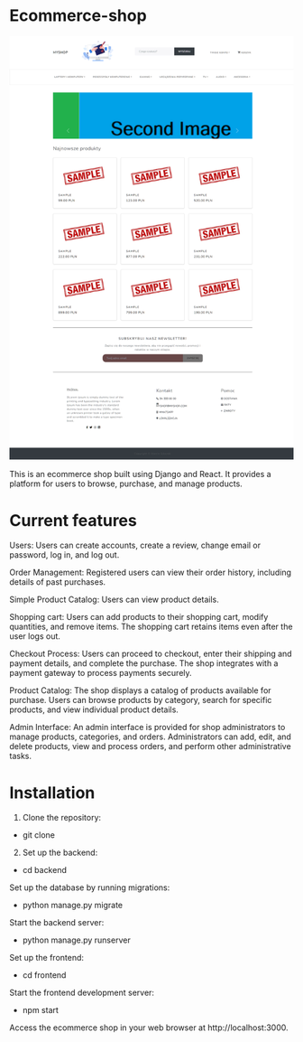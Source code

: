 # Ecommerce-shop
![homepage](https://github.com/marcinsik/Ecommerce-shop/blob/7cbe96f8db0f4ae13e99aac1e0a71dd28b0e607c/homepage.png)


This is an ecommerce shop built using Django and React. It provides a platform for users to browse, purchase, and manage products.

# Current features
Users: Users can create accounts, create a review, change email or password, log in, and log out. 

Order Management: Registered users can view their order history, including details of past purchases.

Simple Product Catalog: Users can view product details.

Shopping cart: Users can add products to their shopping cart, modify quantities, and remove items. The shopping cart retains items even after the user logs out.

Checkout Process: Users can proceed to checkout, enter their shipping and payment details, and complete the purchase. The shop integrates with a payment gateway to process payments securely.

Product Catalog: The shop displays a catalog of products available for purchase. Users can browse products by category, search for specific products, and view individual product details.

Admin Interface: An admin interface is provided for shop administrators to manage products, categories, and orders. Administrators can add, edit, and delete products, view and process orders, and perform other administrative tasks.

# Installation
1. Clone the repository:
- git clone <repository-url>
  
2. Set up the backend:
- cd backend 

Set up the database by running migrations:
- python manage.py migrate

Start the backend server:
- python manage.py runserver

Set up the frontend:
 - cd frontend

Start the frontend development server:
- npm start

Access the ecommerce shop in your web browser at http://localhost:3000.
